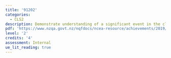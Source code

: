 ```yaml
---
title: '91202'
categories:
  - CLS2
description: Demonstrate understanding of a significant event in the classical world
pdf: 'https://www.nzqa.govt.nz/nqfdocs/ncea-resource/achievements/2019/as91202.pdf'
level: '2'
credits: '4'
assessment: Internal
ue_lit_reading: true
---
```


